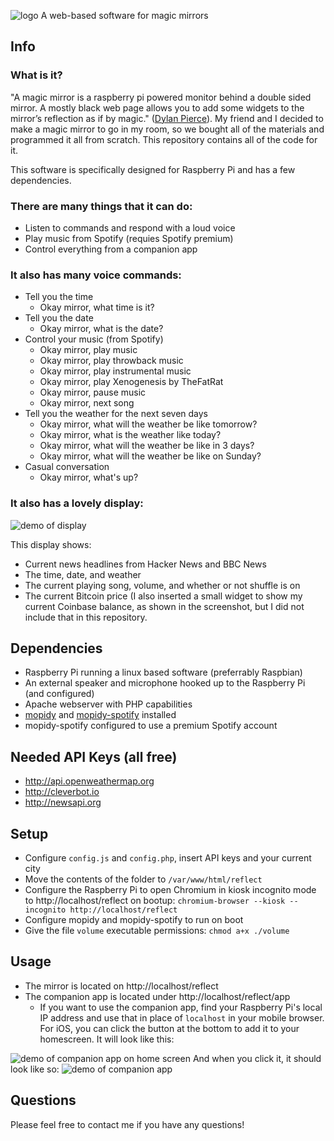 ![logo](https://i.imgur.com/5Wjul9M.png)
A web-based software for magic mirrors
## Info
### What is it?
"A magic mirror is a raspberry pi powered monitor behind a double sided mirror. A mostly black web page allows you to add some widgets to the mirror’s reflection as if by magic." ([Dylan Pierce](http://blog.dylanjpierce.com/raspberrypi/magicmirror/tutorial/2015/12/27/build-a-magic-mirror.html)). My friend and I decided to make a magic mirror to go in my room, so we bought all of the materials and programmed it all from scratch. This repository contains all of the code for it.

This software is specifically designed for Raspberry Pi and has a few dependencies. 

### There are many things that it can do:
* Listen to commands and respond with a loud voice
* Play music from Spotify (requies Spotify premium)
* Control everything from a companion app

### It also has many voice commands:
* Tell you the time 
   * Okay mirror, what time is it?
* Tell you the date
   * Okay mirror, what is the date?
* Control your music (from Spotify)
   * Okay mirror, play music
   * Okay mirror, play throwback music
   * Okay mirror, play instrumental music
   * Okay mirror, play Xenogenesis by TheFatRat
   * Okay mirror, pause music
   * Okay mirror, next song
* Tell you the weather for the next seven days
   * Okay mirror, what will the weather be like tomorrow?
   * Okay mirror, what is the weather like today?
   * Okay mirror, what will the weather be like in 3 days?
   * Okay mirror, what will the weather be like on Sunday?
* Casual conversation
   * Okay mirror, what's up?

### It also has a lovely display:
![demo of display](https://i.imgur.com/3pE5aU2.png)

This display shows:
* Current news headlines from Hacker News and BBC News
* The time, date, and weather
* The current playing song, volume, and whether or not shuffle is on
* The current Bitcoin price (I also inserted a small widget to show my current Coinbase balance, as shown in the screenshot, but I did not include that in this repository.

## Dependencies
* Raspberry Pi running a linux based software (preferrably Raspbian)
* An external speaker and microphone hooked up to the Raspberry Pi (and configured)
* Apache webserver with PHP capabilities
* [mopidy](http://mopidy.com) and [mopidy-spotify](https://github.com/mopidy/mopidy-spotify) installed 
* mopidy-spotify configured to use a premium Spotify account

## Needed API Keys (all free)
* http://api.openweathermap.org
* http://cleverbot.io
* http://newsapi.org

## Setup
* Configure `config.js` and `config.php`, insert API keys and your current city
* Move the contents of the folder to `/var/www/html/reflect`
* Configure the Raspberry Pi to open Chromium in kiosk incognito mode to http://localhost/reflect on bootup: `chromium-browser --kiosk --incognito http://localhost/reflect`
* Configure mopidy and mopidy-spotify to run on boot
* Give the file `volume` executable permissions: `chmod a+x ./volume`

## Usage
* The mirror is located on http://localhost/reflect
* The companion app is located under http://localhost/reflect/app
   * If you want to use the companion app, find your Raspberry Pi's local IP address and use that in place of `localhost` in your mobile browser. For iOS, you can click the button at the bottom to add it to your homescreen. It will look like this:

![demo of companion app on home screen](https://i.imgur.com/0k1FXQ6.jpg)
And when you click it, it should look like so:
![demo of companion app](https://i.imgur.com/O4XRpe3.png)

## Questions
Please feel free to contact me if you have any questions!